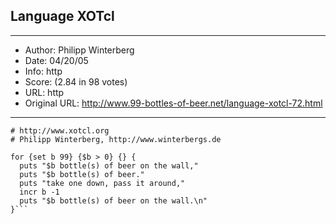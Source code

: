 
## Language XOTcl ##
---
- Author: Philipp Winterberg
- Date: 04/20/05
- Info: http
- Score:  (2.84 in 98 votes)
- URL: http
- Original URL: http://www.99-bottles-of-beer.net/language-xotcl-72.html
---

```# XOTcl version of 99 Bottles of beer (Bottles.xotcl)
# http://www.xotcl.org
# Philipp Winterberg, http://www.winterbergs.de

for {set b 99} {$b > 0} {} {
  puts "$b bottle(s) of beer on the wall,"
  puts "$b bottle(s) of beer."
  puts "take one down, pass it around,"
  incr b -1
  puts "$b bottle(s) of beer on the wall.\n"
}```